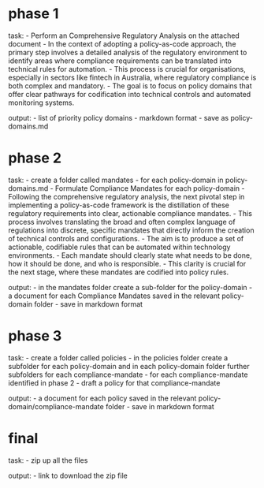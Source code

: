 

# phase 1

task: 
    - Perform an Comprehensive Regulatory Analysis on the attached document
      - In the context of adopting a policy-as-code approach, the primary step involves a detailed analysis of the regulatory environment to identify areas where compliance requirements can be translated into technical rules for automation.
      - This process is crucial for organisations, especially in sectors like fintech in Australia, where regulatory compliance is both complex and mandatory.
      - The goal is to focus on policy domains that offer clear pathways for codification into technical controls and automated monitoring systems.

output:
    - list of priority policy domains
    - markdown format
    - save as policy-domains.md

# phase 2

task:
    - create a folder called mandates
    - for each policy-domain in policy-domains.md
      - Formulate Compliance Mandates for each policy-domain
        - Following the comprehensive regulatory analysis, the next pivotal step in implementing a policy-as-code framework is the distillation of these regulatory requirements into clear, actionable compliance mandates. 
        - This process involves translating the broad and often complex language of regulations into discrete, specific mandates that directly inform the creation of technical controls and configurations. 
        - The aim is to produce a set of actionable, codifiable rules that can be automated within technology environments.
      - Each mandate should clearly state what needs to be done, how it should be done, and who is responsible. 
        - This clarity is crucial for the next stage, where these mandates are codified into policy rules.

output:
    - in the mandates folder create a sub-folder for the policy-domain
    - a document for each Compliance Mandates saved in the relevant policy-domain folder
    - save in markdown format 


# phase 3

task:
    - create a folder called policies
    - in the policies folder create a subfolder for each policy-domain and in each policy-domain folder further subfolders for each compliance-mandate
    - for each compliance-mandate identified in phase 2
      - draft a policy for that compliance-mandate


output:
    - a document for each policy saved in the relevant policy-domain/compliance-mandate folder
    - save in markdown format 


# final

task:
    - zip up all the files

output:
    - link to download the zip file